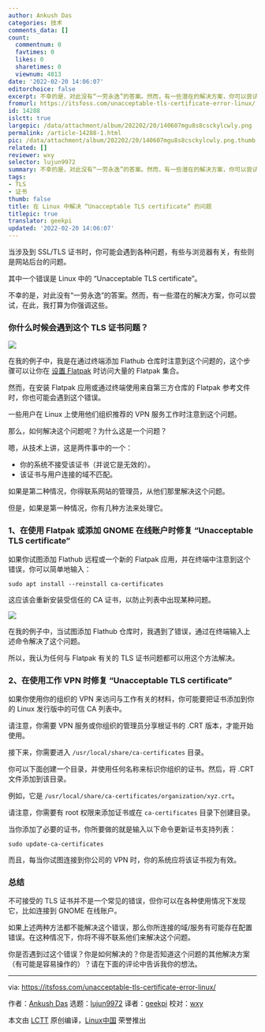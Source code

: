 ```yaml
---
author: Ankush Das
categories: 技术
comments_data: []
count:
  commentnum: 0
  favtimes: 0
  likes: 0
  sharetimes: 0
  viewnum: 4813
date: '2022-02-20 14:06:07'
editorchoice: false
excerpt: 不幸的是，对此没有“一劳永逸”的答案。然而，有一些潜在的解决方案，你可以尝试
fromurl: https://itsfoss.com/unacceptable-tls-certificate-error-linux/
id: 14288
islctt: true
largepic: /data/attachment/album/202202/20/140607mgu8s8csckylcwly.png
permalink: /article-14288-1.html
pic: /data/attachment/album/202202/20/140607mgu8s8csckylcwly.png.thumb.jpg
related: []
reviewer: wxy
selector: lujun9972
summary: 不幸的是，对此没有“一劳永逸”的答案。然而，有一些潜在的解决方案，你可以尝试
tags:
- TLS
- 证书
thumb: false
title: 在 Linux 中解决 “Unacceptable TLS certificate” 的问题
titlepic: true
translator: geekpi
updated: '2022-02-20 14:06:07'
---
```


当涉及到 SSL/TLS 证书时，你可能会遇到各种问题，有些与浏览器有关，有些则是网站后台的问题。


其中一个错误是 Linux 中的 “Unacceptable TLS certificate”。


不幸的是，对此没有“一劳永逸”的答案。然而，有一些潜在的解决方案，你可以尝试，在此，我打算为你强调这些。


### 你什么时候会遇到这个 TLS 证书问题？


![](/data/attachment/album/202202/20/140607mgu8s8csckylcwly.png)


在我的例子中，我是在通过终端添加 Flathub 仓库时注意到这个问题的，这个步骤可以让你在 [设置 Flatpak](https://itsfoss.com/flatpak-guide/) 时访问大量的 Flatpak 集合。


然而，在安装 Flatpak 应用或通过终端使用来自第三方仓库的 Flatpak 参考文件时，你也可能会遇到这个错误。


一些用户在 Linux 上使用他们组织推荐的 VPN 服务工作时注意到这个问题。


那么，如何解决这个问题呢？为什么这是一个问题？


嗯，从技术上讲，这是两件事中的一个：


* 你的系统不接受该证书（并说它是无效的）。
* 该证书与用户连接的域不匹配。


如果是第二种情况，你得联系网站的管理员，从他们那里解决这个问题。


但是，如果是第一种情况，你有几种方法来处理它。


### 1、在使用 Flatpak 或添加 GNOME 在线账户时修复 “Unacceptable TLS certificate”


如果你试图添加 Flathub 远程或一个新的 Flatpak 应用，并在终端中注意到这个错误，你可以简单地输入：



```
sudo apt install --reinstall ca-certificates

```

这应该会重新安装受信任的 CA 证书，以防止列表中出现某种问题。


![](/data/attachment/album/202202/20/140608z505h0vochcixqqz.png)


在我的例子中，当试图添加 Flathub 仓库时，我遇到了错误，通过在终端输入上述命令解决了这个问题。


所以，我认为任何与 Flatpak 有关的 TLS 证书问题都可以用这个方法解决。


### 2、在使用工作 VPN 时修复 “Unacceptable TLS certificate”


如果你使用你的组织的 VPN 来访问与工作有关的材料，你可能要把证书添加到你的 Linux 发行版中的可信 CA 列表中。


请注意，你需要 VPN 服务或你组织的管理员分享根证书的 .CRT 版本，才能开始使用。


接下来，你需要进入 `/usr/local/share/ca-certificates` 目录。


你可以下面创建一个目录，并使用任何名称来标识你组织的证书。然后，将 .CRT 文件添加到该目录。


例如，它是 `/usr/local/share/ca-certificates/organization/xyz.crt`。


请注意，你需要有 root 权限来添加证书或在 `ca-certificates` 目录下创建目录。


当你添加了必要的证书，你所要做的就是输入以下命令更新证书支持列表：



```
sudo update-ca-certificates

```

而且，每当你试图连接到你公司的 VPN 时，你的系统应将该证书视为有效。


### 总结


不可接受的 TLS 证书并不是一个常见的错误，但你可以在各种使用情况下发现它，比如连接到 GNOME 在线账户。


如果上述两种方法都不能解决这个错误，那么你所连接的域/服务有可能存在配置错误。在这种情况下，你将不得不联系他们来解决这个问题。


你是否遇到过这个错误？你是如何解决的？你是否知道这个问题的其他解决方案（有可能是容易操作的）？请在下面的评论中告诉我你的想法。




---


via: <https://itsfoss.com/unacceptable-tls-certificate-error-linux/>


作者：[Ankush Das](https://itsfoss.com/author/ankush/) 选题：[lujun9972](https://github.com/lujun9972) 译者：[geekpi](https://github.com/geekpi) 校对：[wxy](https://github.com/wxy)


本文由 [LCTT](https://github.com/LCTT/TranslateProject) 原创编译，[Linux中国](https://linux.cn/) 荣誉推出